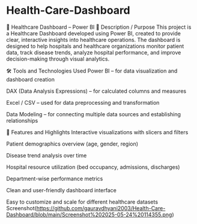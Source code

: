 # Health-Care-Dashboard
🏥 Healthcare Dashboard – Power BI
📌 Description / Purpose
This project is a Healthcare Dashboard developed using Power BI, created to provide clear, interactive insights into healthcare operations. The dashboard is designed to help hospitals and healthcare organizations monitor patient data, track disease trends, analyze hospital performance, and improve decision-making through visual analytics.

🛠️ Tools and Technologies Used
Power BI – for data visualization and dashboard creation

DAX (Data Analysis Expressions) – for calculated columns and measures

Excel / CSV – used for data preprocessing and transformation

Data Modeling – for connecting multiple data sources and establishing relationships

🌟 Features and Highlights
Interactive visualizations with slicers and filters

Patient demographics overview (age, gender, region)

Disease trend analysis over time

Hospital resource utilization (bed occupancy, admissions, discharges)

Department-wise performance metrics

Clean and user-friendly dashboard interface

Easy to customize and scale for different healthcare datasets
Screenshot(https://github.com/gauravdhyani2003/Health-Care-Dashboard/blob/main/Screenshot%202025-05-24%20114355.png)

